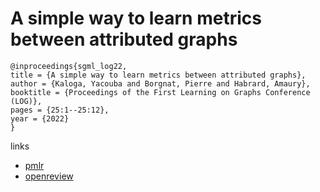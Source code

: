 # A simple way to learn metrics between attributed graphs

```
@inproceedings{sgml_log22,
title = {A simple way to learn metrics between attributed graphs},
author = {Kaloga, Yacouba and Borgnat, Pierre and Habrard, Amaury},
booktitle = {Proceedings of the First Learning on Graphs Conference (LOG)},
pages = {25:1--25:12},
year = {2022}
}
```

links
- [pmlr](https://proceedings.mlr.press/v198/kaloga22a.html)
- [openreview](https://openreview.net/forum?id=GdvKsq3_eH)
